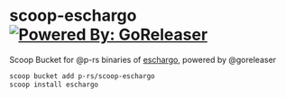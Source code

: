 # scoop-eschargo [![Powered By: GoReleaser](https://img.shields.io/badge/powered%20by-goreleaser-green.svg?style=flat-square)](https://github.com/goreleaser)

Scoop Bucket for @p-rs binaries of [eschargo](https://github.com/p-rs/eschargo), powered by @goreleaser

```sh
scoop bucket add p-rs/scoop-eschargo
scoop install eschargo
```
